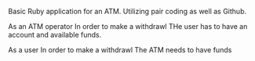 Basic Ruby application for an ATM. Utilizing pair coding as well as Github. 

As an ATM operator
In order to make a withdrawl 
THe user has to have an account and available funds. 

As a user
In order to make a withdrawl
The ATM needs to have funds


